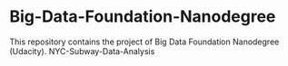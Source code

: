 # Big-Data-Foundation-Nanodegree
This repository contains the project of Big Data Foundation Nanodegree (Udacity).
 NYC-Subway-Data-Analysis
